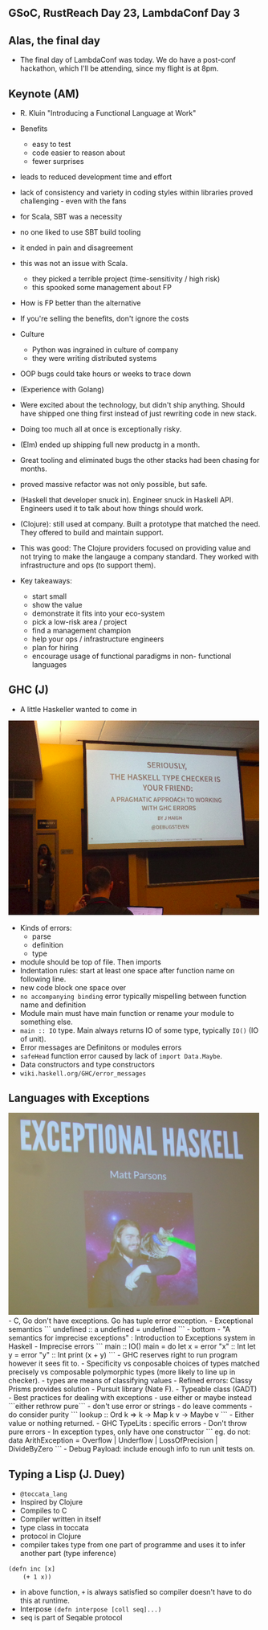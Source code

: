 ## GSoC, RustReach Day 23, LambdaConf Day 3

## Alas, the final day
- The final day of LambdaConf was today. We do have a post-conf hackathon, which I'll be attending,
  since my flight is at 8pm. 
  
## Keynote (AM)
- R. Kluin "Introducing a Functional Language at Work"
- Benefits
  - easy to test
  - code easier to reason about
  - fewer surprises
  
- leads to reduced development time and effort
- lack of consistency and variety in coding styles within libraries proved challenging - even with the fans
- for Scala, SBT was a necessity
- no one liked to use SBT build tooling
- it ended in pain and disagreement
- this was not an issue with Scala.
  - they picked a terrible project (time-sensitivity / high risk)
  - this spooked some management about FP
- How is FP better than the alternative
- If you're selling the benefits, don't ignore the costs
- Culture
  - Python was ingrained in culture of company
  - they were writing distributed systems
- OOP bugs could take hours or weeks to trace down
- (Experience with Golang)
- Were excited about the technology, but didn't ship anything. Should have shipped one thing first instead of just
  rewriting code in new stack.
- Doing too much all at once is exceptionally risky.
- (Elm) ended up shipping full new productg in a month.
- Great tooling and eliminated bugs the other stacks had been chasing for months.
- proved massive refactor was not only possible, but safe.
- (Haskell that developer snuck in). Engineer snuck in Haskell API. Engineers used it to talk about
  how things should work.
- (Clojure): still used at company. Built a prototype that matched the need. They offered to build and
  maintain support.
- This was good: The Clojure providers focused on providing value and not trying to make the langauge a company
  standard. They worked with infrastructure and ops (to support them).
- Key takeaways:
  - start small
  - show the value
  - demonstrate it fits into your eco-system
  - pick a low-risk area / project
  - find a management champion
  - help your ops / infrastructure engineers
  - plan for hiring
  - encourage usage of functional paradigms in non- functional languages
  
## GHC (J)
- A little Haskeller wanted to come in
<img src="/images/lconf18_/lc18_100.png" width="500">

- Kinds of errors:
  - parse
  - definition
  - type
- module should be top of file. Then imports
- Indentation rules: start at least one space after function name on following line.
- new code block one space over
- ```no accompanying binding``` error typically mispelling between function name and definition
- Module main must have main function or rename your module to something else.
- ```main :: IO``` type. Main always returns IO of some type, typically ```IO()``` (IO of unit).
- Error messages are Definitons or modules errors
- ```safeHead``` function error caused by lack of ```import Data.Maybe```.
- Data constructors and type constructors
- ```wiki.haskell.org/GHC/error_messages```

## Languages with Exceptions

<img src="/images/lconf18_/lc18_201.png" width="500">
- C, Go don't have exceptions. Go has tuple error exception.
- Exceptional semantics
```
undefined :: a
undefined = undefined
```
- bottom
- "A semantics for imprecise exceptions" : Introduction to Exceptions system in Haskell
- Imprecise errors
```
main :: IO()
main = do
     let x = error "x" :: Int
     let y = error "y" :: Int
     print (x + y)
```
- GHC reserves right to run program however it sees fit to.
- Specificity vs conposable choices of types matched precisely vs composable polymorphic types (more likely
  to line up in checker).
- types are means of classifying values
- Refined errors: Classy Prisms provides solution
- Pursuit library (Nate F).
- Typeable class (GADT)
- Best practices for dealing with exceptions
  - use either or maybe instead ```either rethrow pure```
  - don't use error or strings
  - do leave comments
  - do consider purity
```
lookup :: Ord k => k -> Map k v -> Maybe v
```
- Either value or nothing returned.
- GHC TypeLits : specific errors
- Don't throw pure errors
- In exception types, only have one constructor
```
eg. do not:
data ArithException
    = Overflow
    | Underflow
    | LossOfPrecision
    | DivideByZero
```
- Debug Payload: include enough info to run unit tests on.

## Typing a Lisp (J. Duey)
- ```@toccata_lang```
- Inspired by Clojure
- Compiles to C
- Compiler written in itself
- type class in toccata
- protocol in Clojure
- compiler takes type from one part of programme and uses it to infer another part (type inference)
```
(defn inc [x]
    (+ 1 x))
```
- in above function, ```+``` is always satisfied so compiler doesn't have to do this at runtime.
- Interpose ```(defn interpose [coll seq]...)```
- seq is part of Seqable protocol


